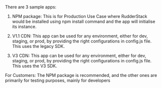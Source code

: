 There are 3 sample apps:
1.  NPM package: This is for Production Use Case where RudderStack would be installed using npm install command and the app will initialise its instance.

2. V1.1 CDN: This app can be used for any environment, either for dev, staging, or prod, by providing the right configurations in config.js file. This uses the legacy SDK.

3. V3 CDN: This app can be used for any environment, either for dev, staging, or prod, by providing the right configurations in config.js file. This uses the V3 SDK.

For Customers: The NPM package is recommended, and the other ones are primarily for testing purposes, mainly for developers